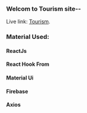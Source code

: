 ### Welcom to Tourism site--

Live link: [Tourism](https://ottawa-tourists-recreation.web.app/).

### Material Used:
#### ReactJs
#### React Hook From
#### Material Ui
#### Firebase
#### Axios